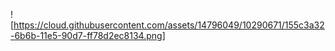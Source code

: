 ![https://cloud.githubusercontent.com/assets/14796049/10290671/155c3a32-6b6b-11e5-90d7-ff78d2ec8134.png]
